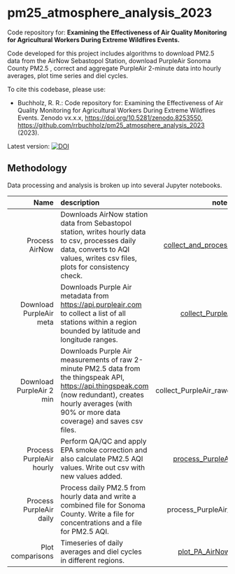 # pm25_atmosphere_analysis_2023
Code repository for: **Examining the Effectiveness of Air Quality Monitoring for Agricultural Workers During Extreme Wildfires Events.**

Code developed for this project includes algorithms to download PM2.5 data from the AirNow Sebastopol Station, download PurpleAir Sonoma County PM2.5 , correct and aggregate PurpleAir 2-minute data into hourly averages, plot time series and diel cycles. 

To cite this codebase, please use:
  * Buchholz, R. R.: Code repository for: Examining the Effectiveness of Air Quality Monitoring for Agricultural Workers During Extreme Wildfires Events. Zenodo vx.x.x, https://doi.org/10.5281/zenodo.8253550, https://github.com/rrbuchholz/pm25_atmosphere_analysis_2023 (2023).

Latest version: [![DOI](https://zenodo.org/badge/679422894.svg)](https://zenodo.org/badge/latestdoi/679422894)


## Methodology

Data processing and analysis is broken up into several Jupyter notebooks.

| Name | description | notebook |
|---------:|:------------|:----:|
| Process AirNow | Downloads AirNow station data from Sebastopol station, writes hourly data to csv, processes daily data, converts to AQI values, writes csv files, plots for consistency check.  |  [collect_and_process_AirNow_API.ipynb](https://github.com/rrbuchholz/pm25_atmosphere_analysis_2023/blob/main/collect_and_process_AirNow_API.ipynb) |
| Download PurpleAir meta | Downloads Purple Air metadata from https://api.purpleair.com to collect a list of all stations within a region bounded by latitude and longitude ranges. |  [collect_PurpleAir_meta.ipynb](https://github.com/rrbuchholz/pm25_atmosphere_analysis_2023/blob/main/collect_PurpleAir_meta.ipynb) |
| Download PurpleAir 2 min | Downloads Purple Air measurements of raw 2-minute PM2.5 data from the thingspeak API, https://api.thingspeak.com (now redundant), creates hourly averages (with 90% or more data coverage) and saves csv files. |  collect_PurpleAir_rawdata_thingspeak.ipynb |
| Process PurpleAir hourly | Perform QA/QC and apply EPA smoke correction and also calculate PM2.5 AQI values. Write out csv with new values added. |  [process_PurpleAir_rawdata.ipynb](https://github.com/rrbuchholz/pm25_atmosphere_analysis_2023/blob/main/process_PurpleAir_rawdata.ipynb) |
| Process PurpleAir daily | Process daily PM2.5 from hourly data and write a combined file for Sonoma County. Write a file for concentrations and a file for PM2.5 AQI. |  process_PurpleAir_daily_wfilter.ipynb |
| Plot comparisons | Timeseries of daily averages and diel cycles in different regions. | [plot_PA_AirNow-90perc.ipynb](https://github.com/rrbuchholz/pm25_atmosphere_analysis_2023/blob/main/plot_PurpleAir_AirNow-90perc.ipynb) |


